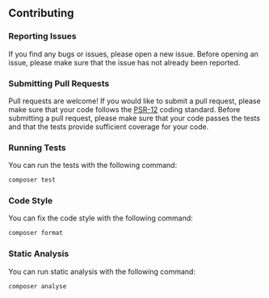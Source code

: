 ## Contributing

### Reporting Issues

If you find any bugs or issues, please open a new issue. Before opening an issue, please make sure that the issue has not already been reported.

### Submitting Pull Requests

Pull requests are welcome! If you would like to submit a pull request, please make sure that your code follows the [PSR-12](https://www.php-fig.org/psr/psr-12/) coding standard. Before submitting a pull request, please make sure that your code passes the tests and that the tests provide sufficient coverage for your code.

### Running Tests

You can run the tests with the following command:

``` bash
composer test
```

### Code Style

You can fix the code style with the following command:

``` bash
composer format
```

### Static Analysis

You can run static analysis with the following command:

``` bash
composer analyse
```